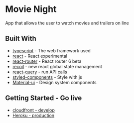 # Movie Night
App that allows the user to watch movies and trailers on line
## Built With
* [typescript](http://www.dropwizard.io/1.0.2/docs/) - The web framework used
* [react](https://reactjs.org/docs/) - React experimental
* [react-router](https://github.com/ReactTraining/react-router/releases) - React router 6 beta
* [recoil](https://recoiljs.org/docs/) -  new react global state management
* [react-query](https://react-query.tanstack.com/docs/) -  run API calls
* [styled-components](https://styled-components.com/docs) - Style with js
* [Material-ui](https://material-ui.com/) - Design system components

## Getting Started - Go live
* [cloudfront - develop](https://d293omqagn73nb.cloudfront.net/app) 
* [Heroku - production](https://movie-night-prod.herokuapp.com/) 

